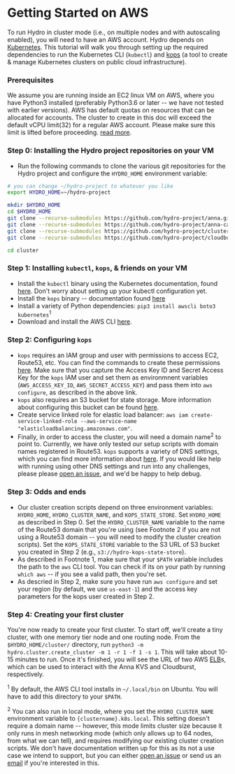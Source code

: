# Getting Started on AWS

To run Hydro in cluster mode (i.e., on multiple nodes and with autoscaling enabled), you will need to have an AWS account. Hydro depends on [Kubernetes](http://kubernetes.io). This tutorial will walk you through setting up the required dependencies to run the Kubernetes CLI (`kubectl`) and [kops](https://github.com/kubernetes/kops) (a tool to create & manage Kubernetes clusters on public cloud infrastructure).

### Prerequisites

We assume you are running inside an EC2 linux VM on AWS, where you have Python3 installed (preferably Python3.6 or later -- we have not tested with earlier versions).
AWS has default quotas on resources that can be allocated for accounts. The cluster to create in this doc will exceed the default vCPU limit(32) for a regular AWS account. Please make sure this limit is lifted before proceeding. 
[read more](https://docs.aws.amazon.com/AWSEC2/latest/UserGuide/ec2-resource-limits.html). 

### Step 0: Installing the Hydro project repositories on your VM

* Run the following commands to clone the various git repositories for
  the Hydro project and configure the `HYDRO_HOME` environment variable:

```bash
# you can change ~/hydro-project to whatever you like
export HYDRO_HOME=~/hydro-project

mkdir $HYDRO_HOME
cd $HYDRO_HOME
git clone --recurse-submodules https://github.com/hydro-project/anna.git
git clone --recurse-submodules https://github.com/hydro-project/anna-cache.git
git clone --recurse-submodules https://github.com/hydro-project/cluster.git
git clone --recurse-submodules https://github.com/hydro-project/cloudburst.git

cd cluster
```

### Step 1: Installing `kubectl`, `kops`, & friends on your VM

* Install the `kubectl` binary using the Kubernetes documentation, found [here](https://kubernetes.io/docs/tasks/tools/install-kubectl). Don't worry about setting up your kubectl configuration yet.
* Install the `kops` binary -- documentation found [here](https://github.com/kubernetes/kops/blob/master/docs/install.md)
* Install a variety of Python dependencies: `pip3 install awscli boto3 kubernetes`<sup>1</sup>
* Download and install the AWS CLI [here](https://docs.aws.amazon.com/cli/latest/userguide/install-cliv2.html).

### Step 2: Configuring `kops`

* `kops` requires an IAM group and user with permissions to access EC2, Route53, etc. You can find the commands to create these permissions [here](https://github.com/kubernetes/kops/blob/master/docs/getting_started/aws.md#aws). Make sure that you capture the Access Key ID and Secret Access Key for the `kops` IAM user and set them as environmnent variables (`AWS_ACCESS_KEY_ID`, `AWS_SECRET_ACCESS_KEY`) and pass them into `aws configure`, as described in the above link.
* `kops` also requires an S3 bucket for state storage. More information about configuring this bucket can be found [here](https://github.com/kubernetes/kops/blob/master/docs/getting_started/aws.md#cluster-state-storage).
* Create service linked role for elastic load balancer: `aws iam create-service-linked-role --aws-service-name "elasticloadbalancing.amazonaws.com"`.
* Finally, in order to access the cluster, you will need a domain name<sup>2</sup> to point to. Currently, we have only tested our setup scripts with domain names registered in Route53. `kops` supports a variety of DNS settings, which you can find more information about [here](https://github.com/kubernetes/kops/blob/master/docs/getting_started/aws.md#configure-dns). If you would like help with running using other DNS settings and run into any challenges, please please [open an issue](https://github.com/hydro-project/cluster/issues/new), and we'd be happy to help debug.

### Step 3: Odds and ends

* Our cluster creation scripts depend on three environment variables: `HYDRO_HOME`, `HYDRO_CLUSTER_NAME`, and `KOPS_STATE_STORE`. Set `HYDRO_HOME` as described in Step 0. Set the `HYDRO_CLUSTER_NAME` variable to the name of the Route53 domain that you're using (see Footnote 2 if you are not using a Route53 domain -- you will need to modify the cluster creation scripts). Set the `KOPS_STATE_STORE` variable to the S3 URL of S3 bucket you created in Step 2 (e.g., `s3://hydro-kops-state-store`).
* As described in Footnote 1, make sure that your `$PATH` variable includes the path to the `aws` CLI tool. You can check if its on your path by running `which aws` -- if you see a valid path, then you're set.
* As descried in Step 2, make sure you have run `aws configure` and set your region (by default, we use `us-east-1`) and the access key parameters for the kops user created in Step 2.

### Step 4: Creating your first cluster

You're now ready to create your first cluster. To start off, we'll create a tiny cluster, with one memory tier node and one routing node. From the `$HYDRO_HOME/cluster/` directory, run `python3 -m hydro.cluster.create_cluster -m 1 -r 1 -f 1 -s 1`. This will take about 10-15 minutes to run. Once it's finished, you will see the URL of two AWS [ELB](https://aws.amazon.com/elasticloadbalancing/)s, which can be used to interact with the Anna KVS and Cloudburst, respectively.

<sup>1</sup> By default, the AWS CLI tool installs in `~/.local/bin` on Ubuntu. You will have to add this directory to your `$PATH`.

<sup>2</sup> You can also run in local mode, where you set the `HYDRO_CLUSTER_NAME` environment variable to `{clustername}.k8s.local`. This setting doesn't require a domain name -- however, this mode limits cluster size because it only runs in mesh networking mode (which only allows up to 64 nodes, from what we can tell), and requires modifying our existing cluster creation scripts. We don't have documentation written up for this as its not a use case we intend to support, but you can either [open an issue](https://github.com/hydro-project/cluster/issues/new) or send us an [email](mailto:vikrams@cs.berkeley.edu,cgwu@berkeley.edu) if you're interested in this.
